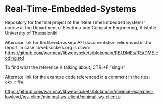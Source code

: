 # Real-Time-Embedded-Systems
Repository for the final project of the "Real Time Embedded Systems" course at the Department of Electrical and Computer Engineering, Aristotle University of Thessaloniki

Alternate link for the libwebsockets API documentation referenced in the report, in case libwebsockets.org is down:
https://github.com/warmcat/libwebsockets/blob/main/READMEs/README.coding.md

To find what the reference is talking about, CTRL+F "single"


Alternate link for the example code referenced in a comment in the rtes-okx.c file:

https://github.com/warmcat/libwebsockets/blob/main/minimal-examples-lowlevel/ws-client/minimal-ws-client/minimal-ws-client.c
